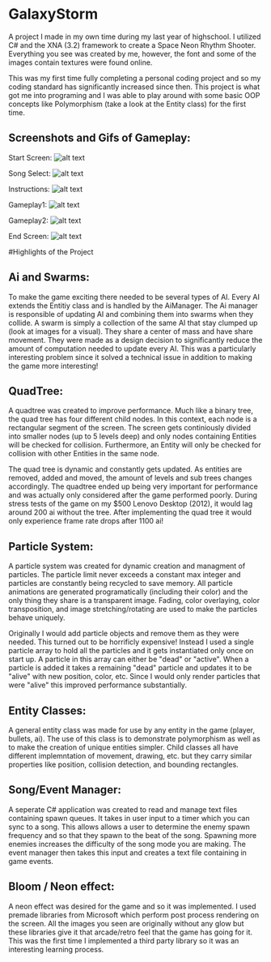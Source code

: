 # GalaxyStorm
A project I made in my own time during my last year of highschool. I utilized C# and the XNA (3.2) framework to create a Space Neon Rhythm Shooter. Everything you see was created by me, however, the font and some of the images contain textures were found online.

This was my first time fully completing a personal coding project and so my coding standard has significantly increased since then. This project is what got me into programing and I was able to play around with some basic OOP concepts like Polymorphism (take a look at the Entity class) for the first time.

## Screenshots and Gifs of Gameplay:

Start Screen: ![alt text](https://gyazo.com/b47ba7244fcdf174c063000129f844c0)

Song Select: ![alt text](https://gyazo.com/6e54c2cd72aa976d8336819f7f87caa1)

Instructions: ![alt text](https://gyazo.com/fb4ab664ddbbc4f42e9b1622dce44265) 

Gameplay1: ![alt text](https://gyazo.com/e8f8f49f7f09b112cc82f1a673564d4f) 

Gameplay2: ![alt text](https://gyazo.com/ea0d4d8cb3a53eb4690613d5d2b8d39b) 

End Screen: ![alt text](https://gyazo.com/6ce4271d8a16d532d116f40a6170cb1e) 

#Highlights of the Project


## Ai and Swarms:
To make the game exciting there needed to be several types of AI. Every AI extends the Entitiy class and is handled by the AiManager. The Ai manager is responsible of updating AI and combining them into swarms when they collide. A swarm is simply a collection of the same AI that stay clumped up (look at images for a visual). They share a center of mass and have share movement. They were made as a design decision to significantly reduce the amount of computation needed to update every AI. This was a particularly interesting problem since it solved a technical issue in addition to making the game more interesting!

## QuadTree:

A quadtree was created to improve performance. Much like a binary tree, the quad tree has four different child nodes. In this context, each node is a rectangular segment of the screen. The screen gets continiously divided into smaller nodes (up to 5 levels deep) and only nodes containing Entities will be checked for collision. Furthermore, an Entity will only be checked for collision with other Entities in the same node.

The quad tree is dynamic and constantly gets updated. As entities are removed, added and moved, the amount of levels and sub trees changes accordingly. The quadtree ended up being very important for performance and was actually only considered after the game performed poorly. During stress tests of the game on my $500 Lenovo Desktop (2012), it would lag around 200 ai without the tree. After implementing the quad tree it would only experience frame rate drops after 1100 ai!

## Particle System:

A particle system was created for dynamic creation and managment of particles. The particle limit never exceeds a constant max integer and particles are constantly being recycled to save memory. All particle animations are generated programatically (including their color) and the only thing they share is a transparent image. Fading, color overlaying, color transposition, and image stretching/rotating are used to make the particles behave uniquely. 

Originally I would add particle objects and remove them as they were needed. This turned out to be horrificly expensive! Instead I used a single particle array to hold all the particles and it gets instantiated only once on start up. A particle in this array can either be "dead" or "active". When a particle is added it takes a remaining "dead" particle and updates it to be "alive" with new position, color, etc. Since I would only render particles that were "alive" this improved performance substantially.

## Entity Classes:

A general entity class was made for use by any entity in the game (player, bullets, ai). The use of this class is to demonstrate polymorphism as well as to make the creation of unique entities simpler. Child classes all have different implemntation of movement, drawing, etc. but they carry similar properties like position, collision detection, and bounding rectangles.

## Song/Event Manager:

A seperate C# application was created to read and manage text files containing spawn queues. It takes in user input to a timer which you can sync to a song. This allows allows a user to determine the enemy spawn frequency and so that they spawn to the beat of the song. Spawning more enemies increases the difficulty of the song mode you are making. The event manager then takes this input and creates a text file containing in game events.

## Bloom / Neon effect:

A neon effect was desired for the game and so it was implemented. I used premade libraries from Microsoft which perform post process rendering on the screen. All the images you seen are originally without any glow but these libraries give it that arcade/retro feel that the game has going for it. This was the first time I implemented a third party library so it was an interesting learning process.
